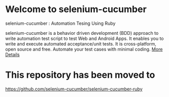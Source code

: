 Welcome to selenium-cucumber
=================

selenium-cucumber : Automation Tesing Using Ruby

selenium-cucumber is a behavior driven development (BDD) approach to write automation test script to test Web and Android Apps.
It enables you to write and execute automated acceptance/unit tests.
It is cross-platform, open source and free.
Automate your test cases with minimal coding.
[More Details](http://seleniumcucumber.info/)

# This repository has been moved to 
https://github.com/selenium-cucumber/selenium-cucumber-ruby
